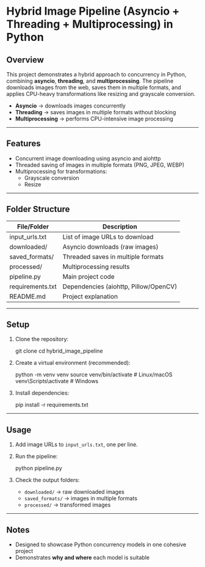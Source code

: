 # Hybrid Image Pipeline (Asyncio + Threading + Multiprocessing) in Python

## Overview

This project demonstrates a hybrid approach to concurrency in Python, combining **asyncio**, **threading**, and **multiprocessing**. The pipeline downloads images from the web, saves them in multiple formats, and applies CPU-heavy transformations like resizing and grayscale conversion.

- **Asyncio** → downloads images concurrently
- **Threading** → saves images in multiple formats without blocking
- **Multiprocessing** → performs CPU-intensive image processing

---

## Features

- Concurrent image downloading using asyncio and aiohttp
- Threaded saving of images in multiple formats (PNG, JPEG, WEBP)
- Multiprocessing for transformations:
  - Grayscale conversion
  - Resize


---

## Folder Structure

| File/Folder       | Description                               |
|------------------|-------------------------------------------|
| input_urls.txt    | List of image URLs to download            |
| downloaded/       | Asyncio downloads (raw images)            |
| saved_formats/    | Threaded saves in multiple formats        |
| processed/        | Multiprocessing results                    |
| pipeline.py       | Main project code                          |
| requirements.txt  | Dependencies (aiohttp, Pillow/OpenCV)     |
| README.md         | Project explanation                        |



---

## Setup

1. Clone the repository:

   git clone <your-repo-url>
   cd hybrid_image_pipeline

2. Create a virtual environment (recommended):

   python -m venv venv
   source venv/bin/activate  # Linux/macOS
   venv\Scripts\activate     # Windows

3. Install dependencies:

   pip install -r requirements.txt

---

## Usage

1. Add image URLs to `input_urls.txt`, one per line.
2. Run the pipeline:

   python pipeline.py

3. Check the output folders:

   - `downloaded/` → raw downloaded images
   - `saved_formats/` → images in multiple formats
   - `processed/` → transformed images



---

## Notes

- Designed to showcase Python concurrency models in one cohesive project
- Demonstrates **why and where** each model is suitable
